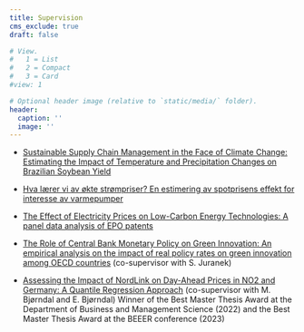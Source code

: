 ```yaml
---
title: Supervision
cms_exclude: true
draft: false

# View.
#   1 = List
#   2 = Compact
#   3 = Card
#view: 1

# Optional header image (relative to `static/media/` folder).
header:
  caption: ''
  image: ''
---
```


* [Sustainable Supply Chain Management in the Face of Climate Change: Estimating the Impact of Temperature and Precipitation Changes on Brazilian Soybean Yield](https://openaccess.nhh.no/nhh-xmlui/handle/11250/3090220) 

* [Hva lærer vi av økte strømpriser? En estimering av spotprisens effekt for interesse av varmepumper](https://openaccess.nhh.no/nhh-xmlui/handle/11250/3050551)

* [The Effect of Electricity Prices on Low-Carbon Energy Technologies: A panel data analysis of EPO patents](https://openaccess.nhh.no/nhh-xmlui/handle/11250/3054536) 

* [The Role of Central Bank Monetary Policy on Green Innovation: An empirical analysis on the impact of real policy rates on green innovation among OECD countries](https://openaccess.nhh.no/nhh-xmlui/handle/11250/3050643) (co-supervisor with S. Juranek)

* [Assessing the Impact of NordLink on Day-Ahead Prices in NO2 and Germany: A Quantile Regression Approach](https://openaccess.nhh.no/nhh-xmlui/handle/11250/3023471) (co-supervisor with M. Bjørndal and E. Bjørndal)
Winner of the Best Master Thesis Award at the Department of Business and Management Science (2022) and the Best Master Thesis Award at the BEEER conference (2023)

